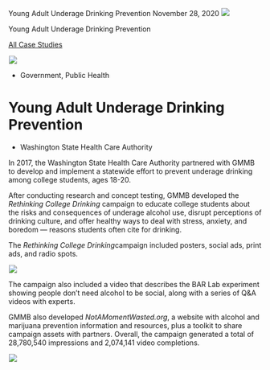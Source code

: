 



Young Adult Underage Drinking Prevention
November 28, 2020
![](data:image/gif;base64,R0lGODlhAQABAAAAACH5BAEKAAEALAAAAAABAAEAAAICTAEAOw==)![](https://www.gmmb.com/wp-content/uploads/2020/11/WADOH_RD_P-1.jpg)



Young Adult Underage Drinking Prevention






[All Case Studies](/case-studies/)













![](data:image/gif;base64,R0lGODlhAQABAAAAACH5BAEKAAEALAAAAAABAAEAAAICTAEAOw==)![](https://www.gmmb.com/wp-content/uploads/2020/11/WADOH_RD_P-1-468x534.jpg) 










* Government, Public Health













Young Adult Underage Drinking Prevention
========================================

 



* Washington State Health Care Authority





















In 2017, the Washington State Health Care Authority partnered with GMMB to develop and implement a statewide effort to prevent underage drinking among college students, ages 18-20.

After conducting research and concept testing, GMMB developed the *Rethinking College Drinking* campaign to educate college students about the risks and consequences of underage alcohol use, disrupt perceptions of drinking culture, and offer healthy ways to deal with stress, anxiety, and boredom — reasons students often cite for drinking.

 

















The *Rethinking College Drinking*campaign included posters, social ads, print ads, and radio spots.

 











![](data:image/gif;base64,R0lGODlhAQABAAAAACH5BAEKAAEALAAAAAABAAEAAAICTAEAOw==)![](https://www.gmmb.com/wp-content/uploads/2020/11/RethinkingDrinking_Posters-1024x576.jpg) 






























The campaign also included a video that describes the BAR Lab experiment showing people don’t need alcohol to be social, along with a series of Q&A videos with experts. 

 























































GMMB also developed *NotAMomentWasted.org*, a website with alcohol and marijuana prevention information and resources, plus a toolkit to share campaign assets with partners. Overall, the campaign generated a total of 28,780,540 impressions and 2,074,141 video completions.

 

















![](data:image/gif;base64,R0lGODlhAQABAAAAACH5BAEKAAEALAAAAAABAAEAAAICTAEAOw==)![](https://www.gmmb.com/wp-content/uploads/2020/11/RethinkingDrinking_Website-1.jpg) 

















